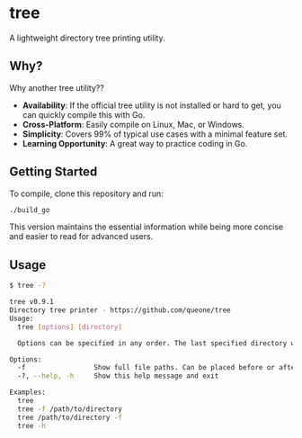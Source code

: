 # tree

A lightweight directory tree printing utility.

## Why?

Why another tree utility??

- **Availability**: If the official tree utility is not installed or hard to get, you can quickly compile this with Go.
- **Cross-Platform**: Easily compile on Linux, Mac, or Windows.
- **Simplicity**: Covers 99% of typical use cases with a minimal feature set.
- **Learning Opportunity**: A great way to practice coding in Go.


## Getting Started

To compile, clone this repository and run:
```bash
./build_go
```

This version maintains the essential information while being more concise and easier to read for advanced users.


## Usage

```bash
$ tree -?

tree v0.9.1
Directory tree printer - https://github.com/queone/tree
Usage:
  tree [options] [directory]

  Options can be specified in any order. The last specified directory will be used if multiple directories are provided.

Options:
  -f                 Show full file paths. Can be placed before or after the directory path.
  -?, --help, -h     Show this help message and exit

Examples:
  tree
  tree -f /path/to/directory
  tree /path/to/directory -f
  tree -h
```
